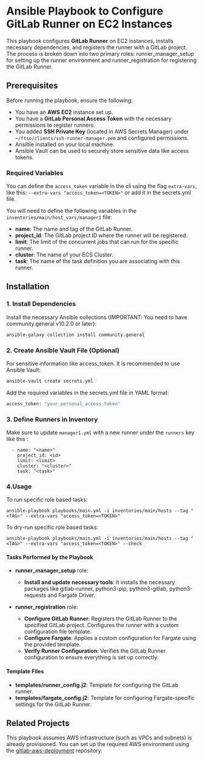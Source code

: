# Ansible Playbook to Configure GitLab Runner on EC2 Instances

This playbook configures **GitLab Runner** on EC2 instances, installs necessary dependencies, and registers the runner with a GitLab project. The process is broken down into two primary roles: runner_manager_setup for setting up the runner environment and runner_registration for registering the GitLab Runner.

## Prerequisites

Before running the playbook, ensure the following:

- You have an **AWS EC2** instance set up.
- You have a **GitLab Personal Access Token** with the necessary permissions to register runners.
- You added **SSH Private Key** (located in AWS Secrets Manager) under `~/ftso/clients/ssh-runner-manager.pem` and configured permissions.
- Ansible installed on your local machine.
- Ansible Vault can be used to securely store sensitive data like access tokens.

### Required Variables

You can define the `access_token` variable in the cli using the flag `extra-vars`, like this: `--extra-vars "access_token=<TOKEN>"` or add it in the secrets.yml file.

You will need to define the following variables in the `inventories/main/host_vars/manager1` file:

- **name**: The name and tag of the GitLab Runner.
- **project_id**: The GitLab project ID where the runner will be registered.
- **limit**: The limit of the concurrent jobs that can run for the specific runner.
- **cluster**: The name of your ECS Cluster.
- **task**: The name of the task definition you are associating with this runner.

## Installation

### 1. Install Dependencies
Install the necessary Ansible collections (IMPORTANT: You need to have community.general v10.2.0 or later):
```bash
ansible-galaxy collection install community.general
```
### 2. Create Ansible Vault File (Optional)
For sensitive information like access_token. It is recommended to use Ansible Vault:
```bash
ansible-vault create secrets.yml
```
Add the required variables in the secrets.yml file in YAML format:
```bash
access_token: "your_personal_access_token"
```
### 3. Define Runners in Inventory
Make sure to update `manager1.yml` with a new runner under the `runners` key like this :
```
  - name: "<name>"
    project_id: <id>
    limit: <limit>
    cluster: "<cluster>"
    task: "<task>"
```
### 4.Usage
To run specific role based tasks:
```
ansible-playbook playbooks/main.yml -i inventories/main/hosts --tag "<TAG>" --extra-vars "access_token=<TOKEN>"
```
To dry-run specific role based tasks:
```
ansible-playbook playbooks/main.yml -i inventories/main/hosts --tag "<TAG>" --extra-vars "access_token=<TOKEN>" --check
```

####  Tasks Performed by the Playbook
- **runner_manager_setup** role:
  - **Install and update necessary tools**: It installs the necessary packages like gitlab-runner, python3-pip, python3-gitlab, python3-requests and Fargate Driver.

- **runner_registration** role:
  - **Configure GitLab Runner**: Registers the GitLab Runner to the specified GitLab project. Configures the runner with a custom configuration file template.
  - **Configure Fargate**: Applies a custom configuration for Fargate using the provided template.
  - **Verify Runner Configuration**: Verifies the GitLab Runner configuration to ensure everything is set up correctly.

#### Template Files
- **templates/runner_config.j2**: Template for configuring the GitLab runner.
- **templates/fargate_config.j2**: Template for configuring Fargate-specific settings for the GitLab Runner.
## Related Projects

This playbook assumes AWS infrastructure (such as VPCs and subnets) is already provisioned.
You can set up the required AWS environment using the [gitlab-aws-deployment](https://github.com/ftsogr/gitlab-aws-deployment) repository.
